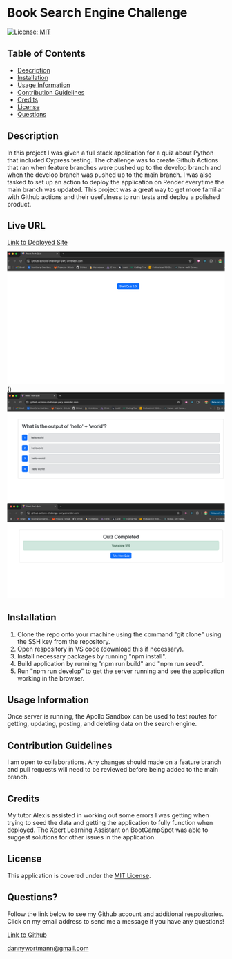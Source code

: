 # Book Search Engine Challenge

[![License: MIT](https://img.shields.io/badge/License-MIT-yellow.svg)](https://opensource.org/licenses/MIT)

## Table of Contents

 * [Description](#description)
 * [Installation](#installation)
 * [Usage Information](#usage-information)
 * [Contribution Guidelines](#contribution-guidelines)
 * [Credits](#credits)
 * [License](#license)
 * [Questions](#questions)

## Description
In this project I was given a full stack application for a quiz about Python that included Cypress testing. The challenge was to create Github Actions that ran when feature branches were pushed up to the develop branch and when the develop branch was pushed up to the main branch. I was also tasked to set up an action to deploy the application on Render everytime the main branch was updated. This project was a great way to get more familiar with Github actions and their usefulness to run tests and deploy a polished product.

## Live URL

[Link to Deployed Site](https://github-actions-challenge-ywry.onrender.com/)

![screenshot of browser](./Assets/image1.png)()
![screenshot of browser](./Assets/image2.png)
![screenshot of browser](./Assets/image3.png)


## Installation
1. Clone the repo onto your machine using the command "git clone" using the SSH key from the repository.
2. Open respository in VS code (download this if necessary). 
3. Install necessary packages by running "npm install". 
4. Build application by running "npm run build" and "npm run seed".
5. Run "npm run develop" to get the server running and see the application working in the browser.

## Usage Information
Once server is running, the Apollo Sandbox can be used to test routes for getting, updating, posting, and deleting data on the search engine.

## Contribution Guidelines
I am open to collaborations. Any changes should made on a feature branch and pull requests will need to be reviewed before being added to the main branch.

## Credits
My tutor Alexis assisted in working out some errors I was getting when trying to seed the data and getting the application to fully function when deployed. The Xpert Learning Assistant on BootCampSpot was able to suggest solutions for other issues in the application.

## License
This application is covered under the [MIT License](https://opensource.org/licenses/MIT).

## Questions?
Follow the link below to see my Github account and additional respositories. Click on my email address to send me a message if you have any questions!

[Link to Github](http://github.com/dlwortmann)

<a href="mailto:dannywortmann@gmail.com">dannywortmann@gmail.com</a>

